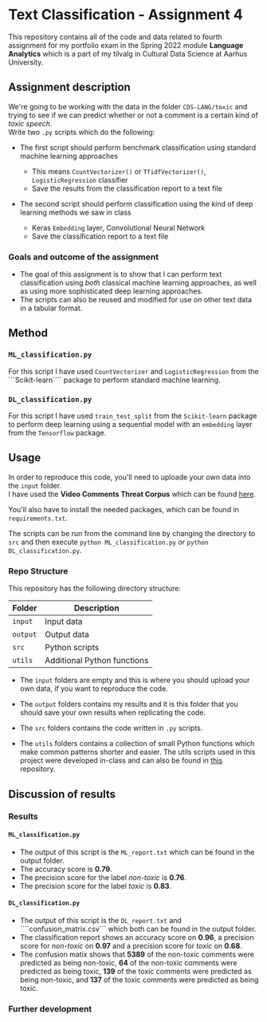 # Text Classification - Assignment 4
This repository contains all of the code and data related to fourth assignment for my portfolio exam in the Spring 2022 module **Language Analytics** which is a part of my tilvalg in Cultural Data Science at Aarhus University.  


## Assignment description 
We're going to be working with the data in the folder ```CDS-LANG/toxic``` and trying to see if we can predict whether or not a comment is a certain kind of *toxic speech*.  
Write two ```.py``` scripts which do the following:

- The first script should perform benchmark classification using standard machine learning approaches
  - This means ```CountVectorizer()``` or ```TfidfVectorizer()```, ```LogisticRegression``` classifier
  - Save the results from the classification report to a text file 
  
- The second script should perform classification using the kind of deep learning methods we saw in class
  - Keras ```Embedding``` layer, Convolutional Neural Network
  - Save the classification report to a text file 

### Goals and outcome of the assignment
- The goal of this assignment is to show that I can perform text classification using *both* classical machine learning approaches, as well as using more sophisticated deep learning approaches.
- The scripts can also be reused and modified for use on other text data in a tabular format.


## Method
### ```ML_classification.py```
For this script I have used ```CountVectorizer``` and ```LogisticRegression``` from the ```Scikit-learn```` package to perform standard machine learning. 

### ```DL_classification.py```
For this script I have used ```train_test_split``` from the ```Scikit-learn``` package to perform deep learning using a sequential model with an ```embedding``` layer from the ```Tensorflow``` package. 


## Usage
In order to reproduce this code, you'll need to uploade your own data into the ```input``` folder.   
I have used the **Video Comments Threat Corpus** which can be found [here](https://www.simula.no/sites/default/files/publications/files/cbmi2019_youtube_threat_corpus.pdf).  

You'll also have to install the needed packages, which can be found in ```requirements.txt```. 

The scripts can be run from the command line by changing the directory to ```src``` and then execute  ```python ML_classification.py``` *or* ```python DL_classification.py```.


### Repo Structure  
This repository has the following directory structure:  

| **Folder** | **Description** |
| ----------- | ----------- |
| ```input``` | Input data |
| ```output``` | Output data |
| ```src``` | Python scripts |
| ```utils``` | Additional Python functions |


- The ```input``` folders are empty and this is where you should upload your own data, if you want to reproduce the code.

- The ```output``` folders contains my results and it is this folder that you should save your own results when replicating the code. 

- The ```src``` folders contains the code written in ```.py``` scripts. 

- The ```utils``` folders contains a collection of small Python functions which make common patterns shorter and easier. The utils scripts used in this project were developed in-class and can also be found in [this](https://github.com/CDS-AU-DK/cds-language) repository.


## Discussion of results 
### Results 
#### ```ML_classification.py```
- The output of this script is the ```ML_report.txt``` which can be found in the output folder.
- The accuracy score is **0.79**.
- The precision score for the label *non-toxic* is **0.76**. 
- The precision score for the label *toxic* is **0.83**.


#### ```DL_classification.py```
- The output of this script is the ```DL_report.txt``` and ````confusion_matrix.csv``` which both can be found in the output folder.
- The classification report shows an accuracy score on **0.96**, a precision score for *non-toxic* on **0.97** and a precision score for *toxic* on **0.68**. 
- The confusion matix shows that **5389** of the non-toxic comments were predicted as being non-toxic, **64** of the non-toxic comments were predicted as being toxic, **139** of the toxic comments were predicted as being non-toxic, and **137** of the toxic comments were predicted as being toxic. 


### Further development
